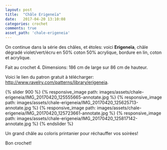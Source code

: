 ```yaml
---
layout: post
title:  "Châle Erigeneïa"
date:   2017-04-20 13:10:08
categories: crochet
comments: true
asset_path: 'chale-erigeneia'
---
```


On continue dans la série des châles, et étoles: voici **Erigeneïa**, châle dégradé violet/vert/écru en 50% coton 50% acrylique, bordure en lin, coton et acrylique.

Fait au crochet 4. Dimensions: 186 cm de large sur 86 cm de hauteur.

Voici le lien du patron gratuit à télécharger: <http://www.ravelry.com/patterns/library/erigeneia>.

{% slider 900 %}
{% responsive_image path: images/assets/chale-erigeneia/IMG_20170420_125555665-annotate.jpg %}
{% responsive_image path: images/assets/chale-erigeneia/IMG_20170420_125625713-annotate.jpg %}
{% responsive_image path: images/assets/chale-erigeneia/IMG_20170420_125723661-annotate.jpg %}
{% responsive_image path: images/assets/chale-erigeneia/IMG_20170420_125817142-annotate.jpg %}
{% endslider %}

Un grand châle au coloris printanier pour réchauffer vos soirées!

Bon crochet!
